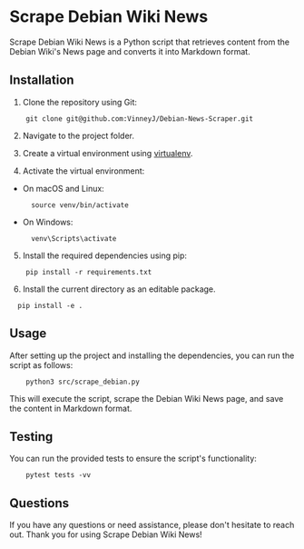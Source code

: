 
# Scrape Debian Wiki News

Scrape Debian Wiki News is a Python script that retrieves content from the Debian Wiki's News page and converts it into Markdown format.

## Installation

1. Clone the repository using Git:

```
    git clone git@github.com:VinneyJ/Debian-News-Scraper.git
```

2. Navigate to the project folder.



3. Create a virtual environment using [virtualenv](https://pypi.org/project/virtualenv/).


4. Activate the virtual environment:
- On macOS and Linux:
  ```
    source venv/bin/activate
  ```
- On Windows:
  ```
    venv\Scripts\activate
  ```

5. Install the required dependencies using pip:

```
    pip install -r requirements.txt
```

6. Install the current directory as an editable package.

```
  pip install -e .
```

## Usage

After setting up the project and installing the dependencies, you can run the script as follows:



```
    python3 src/scrape_debian.py
```

This will execute the script, scrape the Debian Wiki News page, and save the content in Markdown format.
## Testing

You can run the provided tests to ensure the script's functionality:

```
    pytest tests -vv
```


## Questions

If you have any questions or need assistance, please don't hesitate to reach out. Thank you for using Scrape Debian Wiki News!